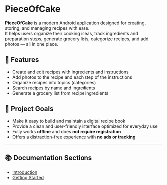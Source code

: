 # PieceOfCake

**PieceOfCake** is a modern Android application designed for creating, storing, and managing recipes with ease.  
It helps users organize their cooking ideas, track ingredients and preparation steps, generate grocery lists, categorize recipes, and add photos — all in one place.

## 🔧 Features

- Create and edit recipes with ingredients and instructions
- Add photos to the recipe and each step of the instructions
- Organize recipes into topics (categories)
- Search recipes by name and ingredients
- Generate a grocery list from recipe ingredients

## 🚀 Project Goals

- Make it easy to build and maintain a digital recipe book
- Provide a clean and user-friendly interface optimized for everyday use
- Fully works **offline** and does **not require registration**
- Offers a distraction-free experience with **no ads or tracking**

---

## 📚 Documentation Sections

- [Introduction](intro.md)
- [Getting Started](usage.md)
